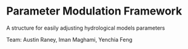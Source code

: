 # Parameter Modulation Framework

A structure for easily adjusting hydrological models parameters

Team: Austin Raney, Iman Maghami, Yenchia Feng
